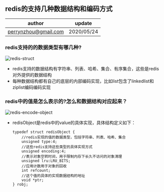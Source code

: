 ## redis的支持几种数据结构和编码方式

| author | update |
| ------ | ------ |
| perrynzhou@gmail.com | 2020/05/24 |


### redis支持的的数据类型有哪几种?

  ![redis-struct](../images/redis-data-struct.jpg)
  
- redis支持的数据结构有字符串、列表、哈希、集合、有序集合，这些是redis 对外提供的数据结构
- 每种数据结构都有自己的底层的内部编码实现，比如list包含了linkedlist和ziplist编码编码实现

### redis中的值是怎么表示的?怎么和数据结构对应起来？

  ![redis-encode-object](../images/redis-encode-object.jpg)

- redisObject是redis中的value的具体实现，具体结构定义如下：
    ```
    typedef struct redisObject {
        //redis实现的值的数据类型，包括字符串、列表、哈希、集合
        unsigned type:4;
        //这些redis支持这些类型的具体实现方式
        unsigned encoding:4;
        //表示对象空转时间，用于限制内存下长久不访问的对象清理
        unsigned lru:LRU_BITS; 
        //应用计数用于对象的回收
        int refcount;
        //这个值的具体的实现数据结构的地址
        void *ptr;
    } robj;
    ```

